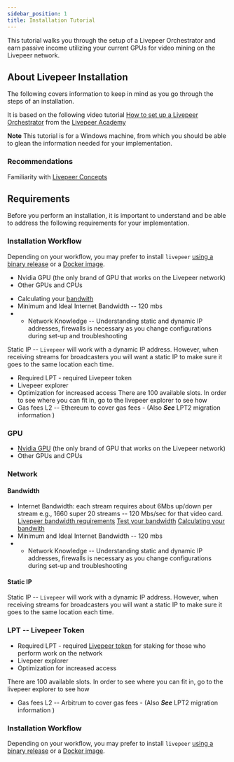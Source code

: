 ```yaml
---
sidebar_position: 1
title: Installation Tutorial
---
```


This tutorial walks you through the setup of a Livepeer Orchestrator and earn passive income utilizing your current GPUs for video mining on the Livepeer network.

## About Livepeer Installation

The following covers information to keep in mind as you go through the steps of an installation.

It is based on the following video tutorial [How to set up a Livepeer Orchestrator](https://youtu.be/-gfSkX5xL-U) from the [Livepeer Academy](https://livepeer.academy/video-tutorials/)

**Note** This tutorial is for a Windows machine, from which you should be able to glean the information needed for your implementation.

### Recommendations

Familiarity with [Livepeer Concepts](/video-miners/core-concepts/overview)

## Requirements

Before you perform an installation, it is important to understand and be able to address the following requirements for your implementation. 

### Installation Workflow

Depending on your workflow, you may prefer to install `livepeer`
[using a binary release](/installation/install-livepeer/binary-release) or
a [Docker image](/installation/install-livepeer/docker).

- Nvidia GPU (the only brand of GPU that works on the Livepeer network)
- Other GPUs and CPUs
<!-- If you have IRIS, as is common with new Windows machines, or for your preference, `livepeer` does accomodate running  with your CPU but this is not recommended) as it does not provide for maximum performance. -->

- Calculating your [bandwith](/video-mining-references/reference-information/bandwidth)
- Minimum and Ideal Internet Bandwidth -- 120 mbs
- - Network Knowledge -- Understanding static and dynamic IP addresses, firewalls is necessary as you change configurations during set-up and troubleshooting

Static IP -- `Livepeer` will work with a dynamic IP address. However, when receiving streams for broadcasters you will want a static IP to make sure it goes to the same location each time.

- Required LPT - required Livepeer token 
- Livepeer explorer
- Optimization for increased access
There are 100 available slots. In order to see where you can fit in, go to the livepeer explorer to see how 
- Gas fees L2 -- Ethereum to cover gas fees - (Also ***See*** LPT2 migration information )

### GPU

- [Nvidia GPU](/video-miners/reference/gpu-support) (the only brand of GPU that works on the Livepeer network)
- Other GPUs and CPUs
<!-- If you have IRIS, as is common with new Windows machines, or for your preference, `livepeer` does accomodate running  with your CPU but this is not recommended) as it does not provide for maximum performance. -->

### Network

#### Bandwidth
- Internet Bandwidth: each stream requires about 6Mbs up/down per stream
e.g., 1660 super 20 streams -- 120 Mbs/sec for that video card.
[Livepeer bandwidth requirements](/video-miners/reference/bandwidth)
[Test your bandwidth](/video-miners/reference/bandwidth#test-your-bandwidth)
[Calculating your bandwith](https://www.calculator.net/bandwidth-calculator.html) 
- Minimum and Ideal Internet Bandwidth -- 120 mbs
- - Network Knowledge -- Understanding static and dynamic IP addresses, firewalls is necessary as you change configurations during set-up and troubleshooting

#### Static IP
Static IP -- `Livepeer` will work with a dynamic IP address. However, when receiving streams for broadcasters you will want a static IP to make sure it goes to the same location each time.

### LPT -- Livepeer Token

- Required LPT - required [Livepeer token](/protocol/core-concepts/token.md) for staking for those who perform work on the network
- Livepeer explorer
- Optimization for increased access

There are 100 available slots. In order to see where you can fit in, go to the livepeer explorer to see how 
- Gas fees L2 -- Arbitrum to cover gas fees - (Also ***See*** LPT2 migration information )


### Installation Workflow

Depending on your workflow, you may prefer to install `livepeer`
[using a binary release](/installation/install-livepeer/binary-release) or
a [Docker image](/installation/install-livepeer/docker).

